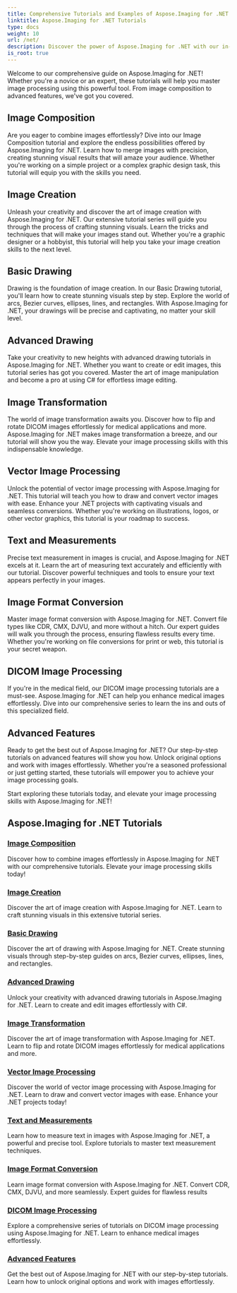 ```yaml
---
title: Comprehensive Tutorials and Examples of Aspose.Imaging for .NET 
linktitle: Aspose.Imaging for .NET Tutorials
type: docs
weight: 10
url: /net/
description: Discover the power of Aspose.Imaging for .NET with our in-depth tutorials. From image composition to advanced features, enhance your skills and elevate your image processing game.
is_root: true
---
```


Welcome to our comprehensive guide on Aspose.Imaging for .NET! Whether you're a novice or an expert, these tutorials will help you master image processing using this powerful tool. From image composition to advanced features, we've got you covered.

## Image Composition

Are you eager to combine images effortlessly? Dive into our Image Composition tutorial and explore the endless possibilities offered by Aspose.Imaging for .NET. Learn how to merge images with precision, creating stunning visual results that will amaze your audience. Whether you're working on a simple project or a complex graphic design task, this tutorial will equip you with the skills you need.

## Image Creation

Unleash your creativity and discover the art of image creation with Aspose.Imaging for .NET. Our extensive tutorial series will guide you through the process of crafting stunning visuals. Learn the tricks and techniques that will make your images stand out. Whether you're a graphic designer or a hobbyist, this tutorial will help you take your image creation skills to the next level.

## Basic Drawing

Drawing is the foundation of image creation. In our Basic Drawing tutorial, you'll learn how to create stunning visuals step by step. Explore the world of arcs, Bezier curves, ellipses, lines, and rectangles. With Aspose.Imaging for .NET, your drawings will be precise and captivating, no matter your skill level.

## Advanced Drawing

Take your creativity to new heights with advanced drawing tutorials in Aspose.Imaging for .NET. Whether you want to create or edit images, this tutorial series has got you covered. Master the art of image manipulation and become a pro at using C# for effortless image editing.

## Image Transformation

The world of image transformation awaits you. Discover how to flip and rotate DICOM images effortlessly for medical applications and more. Aspose.Imaging for .NET makes image transformation a breeze, and our tutorial will show you the way. Elevate your image processing skills with this indispensable knowledge.

## Vector Image Processing

Unlock the potential of vector image processing with Aspose.Imaging for .NET. This tutorial will teach you how to draw and convert vector images with ease. Enhance your .NET projects with captivating visuals and seamless conversions. Whether you're working on illustrations, logos, or other vector graphics, this tutorial is your roadmap to success.

## Text and Measurements

Precise text measurement in images is crucial, and Aspose.Imaging for .NET excels at it. Learn the art of measuring text accurately and efficiently with our tutorial. Discover powerful techniques and tools to ensure your text appears perfectly in your images.

## Image Format Conversion

Master image format conversion with Aspose.Imaging for .NET. Convert file types like CDR, CMX, DJVU, and more without a hitch. Our expert guides will walk you through the process, ensuring flawless results every time. Whether you're working on file conversions for print or web, this tutorial is your secret weapon.

## DICOM Image Processing

If you're in the medical field, our DICOM image processing tutorials are a must-see. Aspose.Imaging for .NET can help you enhance medical images effortlessly. Dive into our comprehensive series to learn the ins and outs of this specialized field.

## Advanced Features

Ready to get the best out of Aspose.Imaging for .NET? Our step-by-step tutorials on advanced features will show you how. Unlock original options and work with images effortlessly. Whether you're a seasoned professional or just getting started, these tutorials will empower you to achieve your image processing goals.

Start exploring these tutorials today, and elevate your image processing skills with Aspose.Imaging for .NET!
## Aspose.Imaging for .NET Tutorials
### [Image Composition](./image-composition/)
Discover how to combine images effortlessly in Aspose.Imaging for .NET with our comprehensive tutorials. Elevate your image processing skills today!
### [Image Creation](./image-creation/)
Discover the art of image creation with Aspose.Imaging for .NET. Learn to craft stunning visuals in this extensive tutorial series.
### [Basic Drawing](./basic-drawing/)
Discover the art of drawing with Aspose.Imaging for .NET. Create stunning visuals through step-by-step guides on arcs, Bezier curves, ellipses, lines, and rectangles.
### [Advanced Drawing](./advanced-drawing/)
Unlock your creativity with advanced drawing tutorials in Aspose.Imaging for .NET. Learn to create and edit images effortlessly with C#.
### [Image Transformation](./image-transformation/)
Discover the art of image transformation with Aspose.Imaging for .NET. Learn to flip and rotate DICOM images effortlessly for medical applications and more.
### [Vector Image Processing](./vector-image-processing/)
Discover the world of vector image processing with Aspose.Imaging for .NET. Learn to draw and convert vector images with ease. Enhance your .NET projects today!
### [Text and Measurements](./text-and-measurements/)
Learn how to measure text in images with Aspose.Imaging for .NET, a powerful and precise tool. Explore tutorials to master text measurement techniques.
### [Image Format Conversion](./image-format-conversion/)
Learn image format conversion with Aspose.Imaging for .NET. Convert CDR, CMX, DJVU, and more seamlessly. Expert guides for flawless results
### [DICOM Image Processing](./dicom-image-processing/)
Explore a comprehensive series of tutorials on DICOM image processing using Aspose.Imaging for .NET. Learn to enhance medical images effortlessly.
### [Advanced Features](./advanced-features/)
Get the best out of Aspose.Imaging for .NET with our step-by-step tutorials. Learn how to unlock original options and work with images effortlessly.